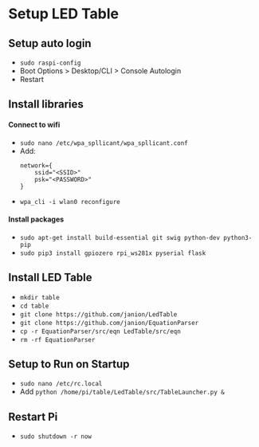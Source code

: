 # Setup LED Table #

## Setup auto login ##
- ```sudo raspi-config```
- Boot Options > Desktop/CLI > Console Autologin
- Restart

## Install libraries ##
#### Connect to wifi ####
- ```sudo nano /etc/wpa_spllicant/wpa_spllicant.conf```
- Add:
  ```
  network={
      ssid="<SSID>"
      psk="<PASSWORD>"
  }
  ```
- ```wpa_cli -i wlan0 reconfigure```
#### Install packages ####
- ```sudo apt-get install build-essential git swig python-dev python3-pip```
- ```sudo pip3 install gpiozero rpi_ws281x pyserial flask```

## Install LED Table ##
- ```mkdir table```
- ```cd table```
- ```git clone https://github.com/janion/LedTable```
- ```git clone https://github.com/janion/EquationParser```
- ```cp -r EquationParser/src/eqn LedTable/src/eqn```
- ```rm -rf EquationParser```

## Setup to Run on Startup
- ```sudo nano /etc/rc.local```
- Add ```python /home/pi/table/LedTable/src/TableLauncher.py &```

## Restart Pi ##
- ```sudo shutdown -r now```
